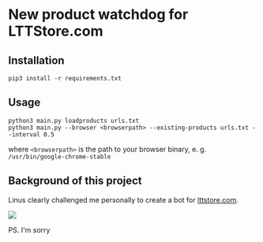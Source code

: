 # New product watchdog for LTTStore.com

## Installation

```python3
pip3 install -r requirements.txt
```

## Usage

```python3
python3 main.py loadproducts urls.txt
python3 main.py --browser <browserpath> --existing-products urls.txt --interval 0.5
```

where `<browserpath>` is the path to your browser binary, e. g. `/usr/bin/google-chrome-stable`

## Background of this project

Linus clearly challenged me personally to create a bot for [lttstore.com](https://lttstore.com).

<img src="https://i.imgur.com/Gc8CDmH.gif">

PS. I'm sorry
